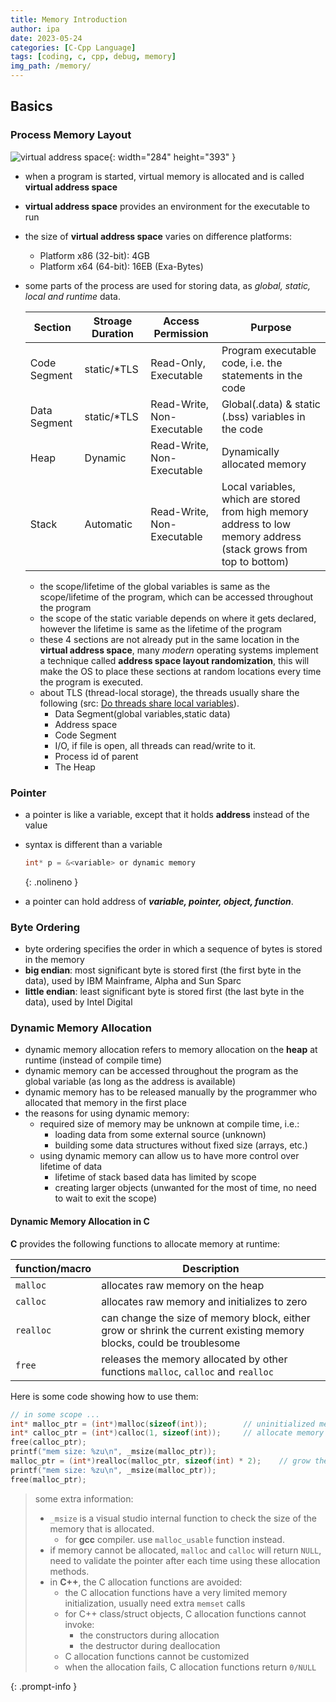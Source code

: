 ```yaml
---
title: Memory Introduction
author: ipa
date: 2023-05-24
categories: [C-Cpp Language]
tags: [coding, c, cpp, debug, memory]
img_path: /memory/
---
```


## Basics

### Process Memory Layout

![virtual address space](virtual_address_space.png){: width="284" height="393" }

- when a program is started, virtual memory is allocated and is called **virtual address space**
- **virtual address space** provides an environment for the executable to run
- the size of **virtual address space** varies on difference platforms:
  - Platform x86 (32-bit):  4GB
  - Platform x64 (64-bit): 16EB (Exa-Bytes)
- some parts of the process are used for storing data, as *global, static, local and runtime* data.

  | Section      | Stroage Duration | Access Permission          | Purpose                                                      |
  | ------------ | ---------------- | -------------------------- | ------------------------------------------------------------ |
  | Code Segment | static/*TLS      | Read-Only, Executable      | Program executable code, i.e. the statements in the code     |
  | Data Segment | static/*TLS      | Read-Write, Non-Executable | Global(.data) & static (.bss) variables in the code          |
  | Heap         | Dynamic          | Read-Write, Non-Executable | Dynamically allocated memory                                 |
  | Stack        | Automatic        | Read-Write, Non-Executable | Local variables, which are stored from high memory address to low memory address (stack grows from top to bottom) |

  - the scope/lifetime of the global variables is same as the scope/lifetime of the program, which can be accessed throughout the program
  - the scope of the static variable depends on where it gets declared, however the lifetime is same as the lifetime of the program
  - these 4 sections are not already put in the same location in the **virtual address space**, many *modern* operating systems implement a technique called **address space layout randomization**, this will make the OS to place these sections at random locations every time the program is executed.
  - about TLS (thread-local storage), the threads usually share the following (src: [Do threads share local variables](https://stackoverflow.com/questions/41632073/do-threads-share-local-variables)).
    - Data Segment(global variables,static data)
    - Address space
    - Code Segment
    - I/O, if file is open, all threads can read/write to it.
    - Process id of parent
    - The Heap

### Pointer

- a pointer is like a variable, except that it holds **address** instead of the value

- syntax is different than a variable

    ```c
    int* p = &<variable> or dynamic memory
    ```
    {: .nolineno }
    
- a pointer can hold address of ***variable, pointer, object, function***.

### Byte Ordering

- byte ordering specifies the order in which a sequence of bytes is stored in the memory
- **big endian**: most significant byte is stored first (the first byte in the data), used by IBM Mainframe, Alpha and Sun Sparc
- **little endian**: least significant byte is stored first (the last byte in the data), used by Intel Digital

### Dynamic Memory Allocation

- dynamic memory allocation refers to memory allocation on the **heap** at runtime (instead of compile time)
- dynamic memory can be accessed throughout the program as the global variable (as long as the address is available)
- dynamic memory has to be released manually by the programmer who allocated that memory in the first place
- the reasons for using dynamic memory:
  - required size of memory may be unknown at compile time, i.e.:
    - loading data from some external source (unknown)
    - building some data structures without fixed size (arrays, etc.)
  - using dynamic memory can allow us to have more control over lifetime of data
    - lifetime of stack based data has limited by scope
    - creating larger objects (unwanted for the most of time, no need to wait to exit the scope)

#### Dynamic Memory Allocation in C

**C** provides the following functions to allocate memory at runtime:

| function/macro | Description                                                  |
| -------------- | ------------------------------------------------------------ |
| `malloc`       | allocates raw memory on the heap                             |
| `calloc`       | allocates raw memory and initializes to zero                 |
| `realloc`      | can change the size of memory block, either grow or shrink the current existing memory blocks, could be troublesome |
| `free`         | releases the memory allocated by other functions `malloc`, `calloc` and `realloc` |

Here is some code showing how to use them:

```c
// in some scope ...
int* malloc_ptr = (int*)malloc(sizeof(int));		// uninitialized memory
int* calloc_ptr = (int*)calloc(1, sizeof(int));		// allocate memory for 1 integer and initialize it with 0
free(calloc_ptr);
printf("mem size: %zu\n", _msize(malloc_ptr));
malloc_ptr = (int*)realloc(malloc_ptr, sizeof(int) * 2);	// grow the allocated memory
printf("mem size: %zu\n", _msize(malloc_ptr));
free(malloc_ptr);
```

> some extra information:
> - `_msize` is a visual studio internal function to check the size of the memory that is allocated. 
>   - for **gcc** compiler. use `malloc_usable` function instead.
> - if memory cannot be allocated, `malloc` and `calloc` will return `NULL`, need to validate the pointer after each time using these allocation methods.
> - in **C++**, the C allocation functions are avoided:
>   - the C allocation functions have a very limited memory initialization, usually need extra `memset` calls
>   - for C++ class/struct objects, C allocation functions cannot invoke:
>     - the constructors during allocation
>     - the destructor during deallocation
>   - C allocation functions cannot be customized
>   - when the allocation fails, C allocation functions return `0/NULL`
>
{: .prompt-info }
